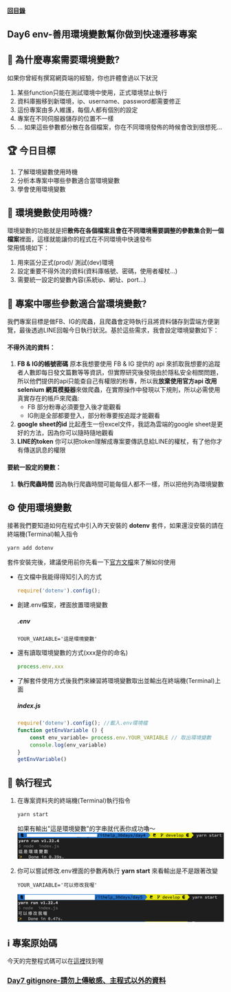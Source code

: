 #### [回目錄](../README.md)
## Day6 env-善用環境變數幫你做到快速遷移專案

🤔 為什麼專案需要環境變數?
----
如果你曾經有撰寫網頁端的經驗，你也許體會過以下狀況
1. 某些function只能在測試環境中使用，正式環境禁止執行
2. 資料庫搬移到新環境，ip、username、password都需要修正
3. 這份專案由多人維護，每個人都有個別的設定
4. 專案在不同伺服器儲存的位置不一樣
5. ...
如果這些參數都分散在各個檔案，你在不同環境發佈的時候會改到很想死...

🏆 今日目標
----
1. 了解環境變數使用時機
2. 分析本專案中哪些參數適合當環境變數
3. 學會使用環境變數

🤔 環境變數使用時機?
----
環境變數的功能就是把**散佈在各個檔案且會在不同環境需要調整的參數集合到一個檔案**裡面，這樣就能讓你的程式在不同環境中快速發布   
常用情境如下：
1. 用來區分正式(prod)/ 測試(dev)環境
2. 設定重要不得外流的資料(資料庫帳號、密碼，使用者權杖...)
3. 需要統一設定的變數內容(系統ip、網址、port...)
  

🤔 專案中哪些參數適合當環境變數?
----
我們專案目標是做FB、IG的爬蟲，且爬蟲會定時執行且將資料儲存到雲端方便瀏覽，最後透過LINE回報今日執行狀況。基於這些需求，我會設定環境變數如下：
#### 不得外流的資料：
1. **FB & IG的帳號密碼**
原本我想要使用 FB & IG 提供的 api 來抓取我想要的追蹤者人數即每日發文篇數等等資訊，但實際研究後發現由於隱私安全相關問題，所以他們提供的api只能查自己有權限的粉專，所以我**放棄使用官方api 改用 selenium 網頁模擬器**來做爬蟲，在實際操作中發現以下規則，所以必需使用真實存在的帳戶來爬蟲:
    + FB 部分粉專必須要登入後才能觀看
    + IG則是全部都要登入，部分粉專要按追蹤才能觀看    
2. **google sheet的id**
比起產生一份excel文件，我認為雲端的google sheet是更好的方法，因為你可以隨時隨地觀看
3. **LINE的token**
你可以把token理解成專案要傳訊息給LINE的權杖，有了他你才有傳送訊息的權限

#### 要統一設定的變數：
1. **執行爬蟲時間**
因為執行爬蟲時間可能每個人都不一樣，所以把他列為環境變數

⚙ 使用環境變數
----
接著我們要知道如何在程式中引入昨天安裝的 **dotenv** 套件，如果還沒安裝的請在終端機(Terminal)輸入指令  
```sh
yarn add dotenv
```
套件安裝完後，建議使用前你先看一下[官方文檔](https://www.npmjs.com/package/dotenv)來了解如何使用  
* 在文檔中我能得得知引入的方式
    ```js
    require('dotenv').config();
    ```
* 創建.env檔案，裡面放置環境變數
    ##### .env
    ```
    YOUR_VARIABLE='這是環境變數'
    ```
* 還有讀取環境變數的方式(xxx是你的命名)
    ```js
    process.env.xxx
    ```
* 了解套件使用方式後我們來練習將環境變數取出並輸出在終端機(Terminal)上面
    ##### index.js
    ```js
    require('dotenv').config(); //載入.env環境檔
    function getEnvVariable () {
        const env_variable= process.env.YOUR_VARIABLE // 取出環境變數
        console.log(env_variable)
    }
    getEnvVariable()
    ```
    
🚀 執行程式
----
1. 在專案資料夾的終端機(Terminal)執行指令
    ```sh
    yarn start
    ```
    如果有輸出"這是環境變數"的字串就代表你成功嚕～
    ![image](./article_img/terminal.png)  

2. 你可以嘗試修改.env裡面的參數再執行 **yarn start** 來看輸出是不是跟著改變      
    ```env
    YOUR_VARIABLE='可以修改我喔'
    ```
    ![image](./article_img/terminal2.png)  

ℹ️ 專案原始碼
----
今天的完整程式碼可以在[這裡](https://github.com/dean9703111/ithelp_30days/tree/master/day6)找到喔

### [Day7 gitignore-請勿上傳敏感、主程式以外的資料](/day7/README.md)